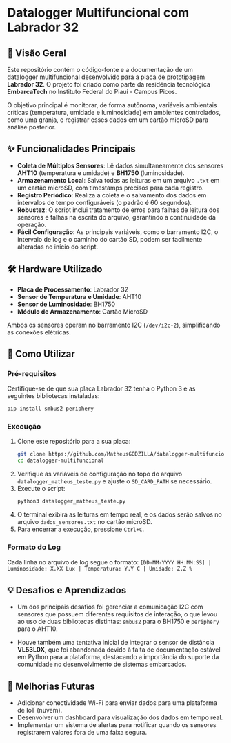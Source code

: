 # Datalogger Multifuncional com Labrador 32

## 📖 Visão Geral

Este repositório contém o código-fonte e a documentação de um datalogger multifuncional desenvolvido para a placa de prototipagem **Labrador 32**. O projeto foi criado como parte da residência tecnológica **EmbarcaTech** no Instituto Federal do Piauí - Campus Picos.

O objetivo principal é monitorar, de forma autônoma, variáveis ambientais críticas (temperatura, umidade e luminosidade) em ambientes controlados, como uma granja, e registrar esses dados em um cartão microSD para análise posterior.

## ✨ Funcionalidades Principais

- **Coleta de Múltiplos Sensores**: Lê dados simultaneamente dos sensores **AHT10** (temperatura e umidade) e **BH1750** (luminosidade). 
- **Armazenamento Local**: Salva todas as leituras em um arquivo `.txt` em um cartão microSD, com timestamps precisos para cada registro.
- **Registro Periódico**: Realiza a coleta e o salvamento dos dados em intervalos de tempo configuráveis (o padrão é 60 segundos).
- **Robustez**: O script inclui tratamento de erros para falhas de leitura dos sensores e falhas na escrita do arquivo, garantindo a continuidade da operação.
- **Fácil Configuração**: As principais variáveis, como o barramento I2C, o intervalo de log e o caminho do cartão SD, podem ser facilmente alteradas no início do script.

## 🛠️ Hardware Utilizado

- **Placa de Processamento**: Labrador 32 
- **Sensor de Temperatura e Umidade**: AHT10 
- **Sensor de Luminosidade**: BH1750 
- **Módulo de Armazenamento**: Cartão MicroSD 

Ambos os sensores operam no barramento I2C (`/dev/i2c-2`), simplificando as conexões elétricas.

## 🔧 Como Utilizar

### Pré-requisitos

Certifique-se de que sua placa Labrador 32 tenha o Python 3 e as seguintes bibliotecas instaladas:

```bash
pip install smbus2 periphery
```

### Execução

1.  Clone este repositório para a sua placa:
    ```bash
    git clone https://github.com/MatheusGODZILLA/datalogger-multifuncional.git
    cd datalogger-multifuncional
    ```
2.  Verifique as variáveis de configuração no topo do arquivo `datalogger_matheus_teste.py` e ajuste o `SD_CARD_PATH` se necessário.
3.  Execute o script:
    ```bash
    python3 datalogger_matheus_teste.py
    ```
4.  O terminal exibirá as leituras em tempo real, e os dados serão salvos no arquivo `dados_sensores.txt` no cartão microSD. 
5.  Para encerrar a execução, pressione `Ctrl+C`. 

### Formato do Log

Cada linha no arquivo de log segue o formato:
`[DD-MM-YYYY HH:MM:SS] | Luminosidade: X.XX Lux | Temperatura: Y.Y C | Umidade: Z.Z %` 

## 💡 Desafios e Aprendizados

- Um dos principais desafios foi gerenciar a comunicação I2C com sensores que possuem diferentes requisitos de interação, o que levou ao uso de duas bibliotecas distintas: `smbus2` para o BH1750 e `periphery` para o AHT10. 

- Houve também uma tentativa inicial de integrar o sensor de distância **VL53L0X**, que foi abandonada devido à falta de documentação estável em Python para a plataforma, destacando a importância do suporte da comunidade no desenvolvimento de sistemas embarcados.

## 🚀 Melhorias Futuras

  - Adicionar conectividade Wi-Fi para enviar dados para uma plataforma de IoT (nuvem). 
  - Desenvolver um dashboard para visualização dos dados em tempo real. 
  - Implementar um sistema de alertas para notificar quando os sensores registrarem valores fora de uma faixa segura. 
